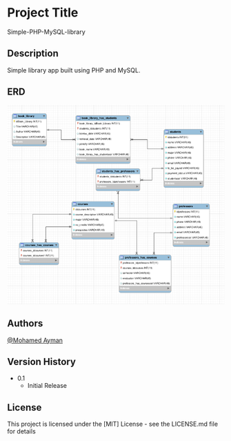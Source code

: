 # Project Title
Simple-PHP-MySQL-library

## Description
Simple library app built using PHP and MySQL. 

## ERD
![ERD](https://github.com/MohAyman3600/Simple-PHP-MySQL-library/blob/master/erd.png)

## Authors

[@Mohamed Ayman](https://www.linkedin.com/in/mohayman3600/)


## Version History

* 0.1
    * Initial Release

## License

This project is licensed under the [MIT] License - see the LICENSE.md file for details

